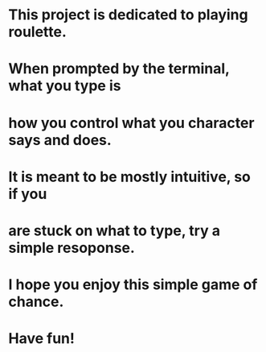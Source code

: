 # This project is dedicated to playing roulette.

# When prompted by the terminal, what you type is
#      how you control what you character says and does.

# It is meant to be mostly intuitive, so if you
#      are stuck on what to type, try a simple resoponse.

# I hope you enjoy this simple game of chance.
#      Have fun!
